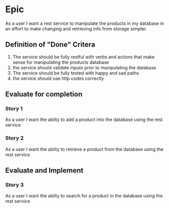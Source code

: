 
# Epic

As a user I want a rest service to manipulate the products in my database in an effort to make changing and retrieving info from storage simpler.

## Definition of "Done" Critera

1. The service should be fully restful with verbs and actions that make sense for manipulating the products database
2. the service should validate inputs prior to manipulating the database
3. The service should be fully tested with happy and sad paths
4. the service should use http codes correctly

## Evaluate for completion

### Story 1

As a user I want the abilty to add a product into the database using the rest service

### Story 2

As a user I want the abilty to retrieve a product from the database using the rest service

## Evaluate and Implement

### Story 3

As a user I want the abilty to search for a product in the database using the rest service
